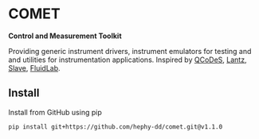 # COMET

**Control and Measurement Toolkit**

Providing generic instrument drivers, instrument emulators for testing and and
utilities for instrumentation applications. Inspired by
[QCoDeS](https://github.com/QCoDeS/Qcodes),
[Lantz](https://github.com/LabPy/lantz),
[Slave](https://github.com/p3trus/slave),
[FluidLab](https://github.com/fluiddyn/fluidlab).

## Install

Install from GitHub using pip

```bash
pip install git+https://github.com/hephy-dd/comet.git@v1.1.0
```
